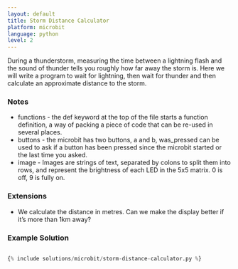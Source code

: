 ```yaml
---
layout: default
title: Storm Distance Calculator
platform: microbit
language: python
level: 2
---
```

During a thunderstorm, measuring the time between a lightning flash and the sound of thunder tells
you roughly how far away the storm is. Here we will write a program to wait for lightning, then wait for
thunder and then calculate an approximate distance to the storm.


### Notes

* functions - the def keyword at the top of the file starts a function definition, a way of packing a piece of code that can be re-used in several places.
* buttons - the microbit has two buttons, a and b, was_pressed can be used to ask if a button has been pressed since the microbit started or the last time you asked.
* image - Images are strings of text, separated by colons to split them into rows, and represent the brightness of each LED in the 5x5 matrix. 0 is off, 9 is fully on.


### Extensions

* We calculate the distance in metres. Can we make the display better if it’s more than 1km away?


### Example Solution

```python

{% include solutions/microbit/storm-distance-calculator.py %}

```
